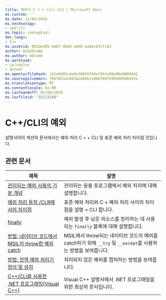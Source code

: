 ```yaml
---
title: 예외가 C + + /cli CLI | Microsoft Docs
ms.custom: ''
ms.date: 11/04/2016
ms.technology:
- cpp-cli
ms.topic: conceptual
dev_langs:
- C++
ms.assetid: 0010e205-4487-49a9-a8db-4a8ec63cfc83
author: mikeblome
ms.author: mblome
ms.workload:
- cplusplus
- dotnet
ms.openlocfilehash: c51e5b85c4e9e30655704e2941a99a90e9888941
ms.sourcegitcommit: 76b7653ae443a2b8eb1186b789f8503609d6453e
ms.translationtype: MT
ms.contentlocale: ko-KR
ms.lasthandoff: 05/04/2018
ms.locfileid: "33113189"
---
```

# <a name="exceptions-in-ccli"></a>C++/CLI의 예외
설명서의이 섹션의 문서에서는 예외 처리 C + + CLI 및 표준 예외 처리 차이점 것입니다.  
  
## <a name="related-articles"></a>관련 문서  
  
|제목|설명|  
|-----------|-----------------|  
|[관리되는 예외 사용의 기본 개념](../dotnet/basic-concepts-in-using-managed-exceptions.md)|관리되는 응용 프로그램에서 예외 처리에 대해 설명합니다.|  
|[예외 처리 동작 /CLR에서의 차이점](../dotnet/differences-in-exception-handling-behavior-under-clr.md)|표준 예외 처리와 C + 예외 처리 사이의 차이점을 설명 + CLI 합니다.|  
|[finally](../dotnet/finally.md)|예외 발생 후 남은 리소스를 정리하는 데 사용되는 `finally` 블록에 대해 설명합니다.|  
|[방법: 네이티브 코드에서 MSIL이 throw한 예외 catch](../dotnet/how-to-catch-exceptions-in-native-code-thrown-from-msil.md)|MSIL에서 throw되는 네이티브 코드의 예외를 catch하기 위해 `__try` 및 `__except`를 사용하는 방법을 보여줍니다.|  
|[방법: 전역 예외 처리기 정의 및 설치](../dotnet/how-to-define-and-install-a-global-exception-handler.md)|처리되지 않은 예외를 캡처하는 방법을 보여줍니다.|  
|[C++/CLI를 사용한 .NET 프로그래밍(Visual C++)](../dotnet/dotnet-programming-with-cpp-cli-visual-cpp.md)|Visual C++ 설명서에서 .NET 프로그래밍을 위한 최상위 문서입니다.|